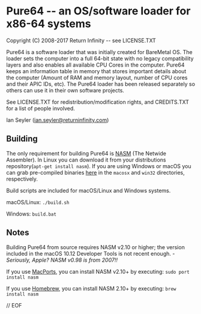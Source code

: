 # Pure64 -- an OS/software loader for x86-64 systems
Copyright (C) 2008-2017 Return Infinity -- see LICENSE.TXT

Pure64 is a software loader that was initially created for BareMetal OS. The loader sets the computer into a full 64-bit state with no legacy compatibility layers and also enables all available CPU Cores in the computer. Pure64 keeps an information table in memory that stores important details about the computer (Amount of RAM and memory layout, number of CPU cores and their APIC IDs, etc). The Pure64 loader has been released separately so others can use it in their own software projects.

See LICENSE.TXT for redistribution/modification rights, and CREDITS.TXT for a list of people involved.

Ian Seyler (ian.seyler@returninfinity.com)


## Building

The only requirement for building Pure64 is [NASM](http://www.nasm.us/) (The Netwide Assembler). In Linux you can download it from your distributions repository(`apt-get install nasm`). If you are using Windows or macOS you can grab pre-compiled binaries [here](http://www.nasm.us/pub/nasm/releasebuilds/2.12.02/) in the `macosx` and `win32` directories, respectively.

Build scripts are included for macOS/Linux and Windows systems.

macOS/Linux: `./build.sh`

Windows: `build.bat`

## Notes

Building Pure64 from source requires NASM v2.10 or higher; the version included in the macOS 10.12 Developer Tools is not recent enough. - *Seriously, Apple? NASM v0.98 is from 2007!!*

If you use [MacPorts](http://www.macports.org), you can install NASM v2.10+ by executing: `sudo port install nasm`

If you use [Homebrew](https://brew.sh), you can install NASM 2.10+ by executing: `brew install nasm`

// EOF
